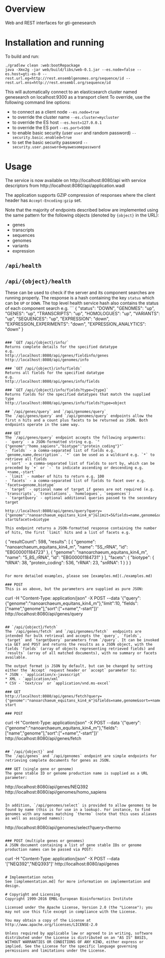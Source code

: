 # Overview
Web and REST interfaces for gti-genesearch

# Installation and running
To build and run:
```
./gradlew clean :web:bootRepackage
java -Xmx2g -jar web/build/libs/web-0.1.jar --es.node=false --es.host=gti-es-0 --rest.url.eg=http://rest.ensemblgenomes.org/sequence/id --rest.url.ens=http://rest.ensembl.org/sequence/id
```

This will automatically connect to an elasticsearch cluster named genesearch on localhost:9300 as a transport client
To override, use the following command line options:
- to connect as a client node `--es.node=true`
- to override the cluster name `--es.cluster=mycluster`
- to override the ES host `--es.host=127.0.0.1`
- to override the ES port `--es.port=9300`
- to enable basic security (user `user` and random password) `--security.basic.enabled=true`
- to set the basic security password `--security.user.password=myawesomepassword`

# Usage

The service is now available on http://localhost:8080/api with service descriptors from http://localhost:8080/api/application.wadl

The application supports GZIP compression of responses where the client header has `Accept-Encoding:gzip` set.

Note that the majority of endpoints described below are implemented using the same pattern for the following objects (denoted by `{object}` in the URL):
* genes
* transcripts
* sequences
* genomes 
* variants
* expression

## `/api/health`
## `/api/{object}/health`
These can be used to check if the server and its component searches are running properly. The response is a hash containing the key `status` which can be `UP` or `DOWN`. The top level health service hash also contains the status of each component search e.g. ```
{
"status": "DOWN",
"GENOMES": "up",
"GENES": "up",
"TRANSCRIPTS": "up",
"HOMOLOGUES": "up",
"VARIANTS": "up",
"SEQUENCES": "up",
"EXPRESSION": "down",
"EXPRESSION_EXPERIMENTS": "down",
"EXPRESSION_ANALYTICS": "down"
}
```

### `GET /api/{object}/info/`
Returns complete details for the specified datatype
e.g.
http://localhost:8080/api/genes/fieldinfo/genes
http://localhost:8080/api/genomes/info

### `GET /api/{object}/info/fields`
Returns all fields for the specified datatype
e.g.
http://localhost:8080/api/genes/info/fields

### `GET /api/{object}/info/fields?type={type}`
Returns fields for the specified datatypes that match the supplied type
http://localhost:8080/api/genes/info/fields?type=object

## `/api/genes/query` and `/api/genomes/query`
The `/api/genes/query` and `/api/genomes/query` endpoints allow the first n hits and a count plus facets to be returned as JSON. Both endpoints operate in the same way.

### GET
The `/api/genes/query` endpoint accepts the following arguments:
- `query` - a JSON-formatted string e.g. `"{"genome":"homo_sapiens","biotype":"protein_coding"}"`
- `fields` - a comma-separated list of fields e.g. `genome,name,description`. `*` can be used as a wildcard e.g. `*` to retrieve all fields
- `sort` - a comma-separated list of fields to sort by, which can be preceded by `+` or `-` to indicate ascending or descending e.g. `+name,-start`
- `limit` - number of hits to return e.g. 100
- `facets` - a comma-separated list of fields to facet over e.g. `facets=genome,biotype`
- `target` - optional name of target if genes are not required (e.g. `transcripts`, `translations`, `homologues`, `sequences`)
- `targetQuery` - optional additional queries passed to the secondary target

http://localhost:8080/api/genes/query?query={"genome":"nanoarchaeum_equitans_kin4_m"}&limit=5&fields=name,genome&sort=+name,-start&facets=biotype

This endpoint returns a JSON-formatted response containing the number of hits, the first `limit` hits and a list of facets e.g.
```
{
    "resultCount": 598,
    "results": [
        {
            "genome": "nanoarchaeum_equitans_kin4_m",
            "name": "5S_rRNA",
            "id": "EBG00001184723"
        },
        {
            "genome": "nanoarchaeum_equitans_kin4_m",
            "name": "5_8S_rRNA",
            "id": "EBG00001184731"
        }
    ],
    "facets": {
        "biotype": {
            "tRNA": 38,
            "protein_coding": 536,
            "rRNA": 23,
            "snRNA": 1
        }
    }
}
```

For more detailed examples, please see [examples.md](./examples.md)

### POST
This is as above, but the parameters are supplied as pure JSON:
```
curl -H "Content-Type: application/json" -X POST --data '{"query":{"genome":"nanoarchaeum_equitans_kin4_m"},"limit":10, "fields":["name","genome"],"sort":["+name","-start"]}' http://localhost:8080/api/genes/query
```

## `/api/{object}/fetch` 
The `/api/genes/fetch` and `/api/genomes/fetch`  endpoints are intended for bulk retrieval and accepts the `query`, `fields`, `target` and `targetQuery` parameters from `/query`. It can be invoked via GET and POST and returns the results as a JSON object, with the fields `fields` (array of objects representing retrieved fields) and `results` (array of all matched documents), with no summary or facets available.

The output format is JSON by default, but can be changed by setting either the `Accept` request header or `accept` parameter to:
* JSON - `application/x-javascript`
* XML - `application/xml`
* CSV - `text/csv` or `application/vnd.ms-excel`

### GET
http://localhost:8080/api/genes/fetch?query={"genome":"nanoarchaeum_equitans_kin4_m"}&fields=name,genome&sort=+name,-start

### POST
```
curl -H "Content-Type: application/json" -X POST --data '{"query":{"genome":"nanoarchaeum_equitans_kin4_m"},"fields":["name","genome"],"sort":["+name","-start"]}' http://localhost:8080/api/genes/fetch
```

## `/api/{object}` and 
The `/api/genes` and `/api/genomes` endpoint are simple endpoints for retrieving complete documents for genes as JSON.

### GET (single gene or genome)
The gene stable ID or genome production name is supplied as a URL parameter:
```
http://localhost:8080/api/genes/NEQ392
http://localhost:8080/api/genomes/homo_sapiens
```

In addition, `/api/genomes/select` is provided to allow genomes to be found by name (this is for use in a lookup). For instance, to find genomes with any names matching `thermo` (note that this uses aliases as well as assigned names):
```
http://localhost:8080/api/genomes/select?query=thermo
```

### POST (multiple genes or genomes)
A JSON document containing a list of gene stable IDs or genome production names can be passed via POST:
```
curl -H "Content-Type: application/json" -X POST --data '["NEQ392","NEQ393"]' http://localhost:8080/api/genes
```

# Implementation notes
See [implementation.md] for more information on implementation and design.

# Copyright and Licensing
Copyright 1999-2016 EMBL-European Bioinformatics Institute

Licensed under the Apache License, Version 2.0 (the "License"); you may not use this file except in compliance with the License.

You may obtain a copy of the License at http://www.apache.org/licenses/LICENSE-2.0

Unless required by applicable law or agreed to in writing, software distributed under the License is distributed on an "AS IS" BASIS, WITHOUT WARRANTIES OR CONDITIONS OF ANY KIND, either express or implied. See the License for the specific language governing permissions and limitations under the License.
